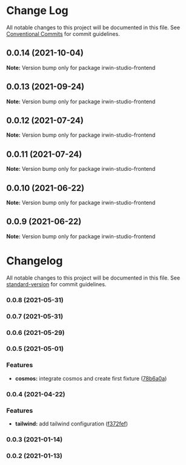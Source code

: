 # Change Log

All notable changes to this project will be documented in this file.
See [Conventional Commits](https://conventionalcommits.org) for commit guidelines.

## 0.0.14 (2021-10-04)

**Note:** Version bump only for package irwin-studio-frontend





## 0.0.13 (2021-09-24)

**Note:** Version bump only for package irwin-studio-frontend





## 0.0.12 (2021-07-24)

**Note:** Version bump only for package irwin-studio-frontend





## 0.0.11 (2021-07-24)

**Note:** Version bump only for package irwin-studio-frontend





## 0.0.10 (2021-06-22)

**Note:** Version bump only for package irwin-studio-frontend





## 0.0.9 (2021-06-22)

**Note:** Version bump only for package irwin-studio-frontend





# Changelog

All notable changes to this project will be documented in this file. See [standard-version](https://github.com/conventional-changelog/standard-version) for commit guidelines.

### 0.0.8 (2021-05-31)

### 0.0.7 (2021-05-31)

### 0.0.6 (2021-05-29)

### 0.0.5 (2021-05-01)


### Features

* **cosmos:** integrate cosmos and create first fixture ([78b6a0a](https://github.com/lauchlan105/irwin-studio/commit/78b6a0a481c5b507c267db6e0411cbf567a5da65))

### 0.0.4 (2021-04-22)


### Features

* **tailwind:** add tailwind configuration ([f372fef](https://github.com/lauchlan105/irwin-studio/commit/f372fef77f3c0d5fee0bf02e90a4d1e155f5ec03))

### 0.0.3 (2021-01-14)

### 0.0.2 (2021-01-13)
